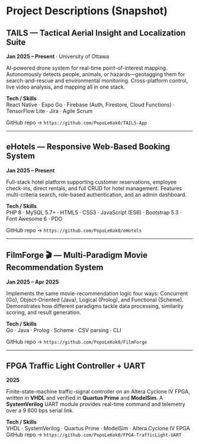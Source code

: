 # Project Descriptions (Snapshot)


## TAILS — Tactical Aerial Insight and Localization Suite  
**Jan 2025 – Present** · University of Ottawa  

AI-powered drone system for real-time point-of-interest mapping. Autonomously detects people, animals, or hazards—geotagging them for search-and-rescue and environmental monitoring. Cross-platform control, live video analysis, and mapping all in one stack.

**Tech / Skills**  
React Native · Expo Go · Firebase (Auth, Firestore, Cloud Functions) · TensorFlow Lite · Jira · Agile Scrum

GitHub repo → `https://github.com/PopoLeKok0/TAILS-App`

---

## eHotels — Responsive Web-Based Booking System  
**Jan 2025 – Present**

Full-stack hotel platform supporting customer reservations, employee check-ins, direct rentals, and full CRUD for hotel management. Features multi-criteria search, role-based authentication, and an admin dashboard.

**Tech / Skills**  
PHP 8 · MySQL 5.7+ · HTML5 · CSS3 · JavaScript (ES6) · Bootstrap 5.3 · Font Awesome 6 · PDO

GitHub repo → `https://github.com/PopoLeKok0/eHotels`

---

## FilmForge 🎬 — Multi-Paradigm Movie Recommendation System  
**Jan 2025 – Apr 2025**

Implements the same movie-recommendation logic four ways: Concurrent (Go), Object-Oriented (Java), Logical (Prolog), and Functional (Scheme). Demonstrates how different paradigms tackle data processing, similarity scoring, and result generation.

**Tech / Skills**  
Go · Java · Prolog · Scheme · CSV parsing · CLI

GitHub repo → `https://github.com/PopoLeKok0/FilmForge`

---


## FPGA Traffic Light Controller + UART  
**2025**

Finite-state-machine traffic-signal controller on an Altera Cyclone IV FPGA, written in **VHDL** and verified in **Quartus Prime** and **ModelSim**. A **SystemVerilog** UART module provides real-time command and telemetry over a 9 600 bps serial link.

**Tech / Skills**  
VHDL · SystemVerilog · Quartus Prime · ModelSim · Altera Cyclone IV FPGA
GitHub repo → `https://github.com/PopoLeKok0/FPGA-TrafficLight-UART`